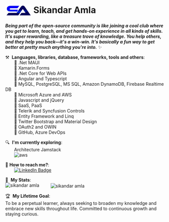 # <img align="center" src="./sa_logo-removebg-preview.png" alt="SikandarA" height="40" width="auto" /> Sikandar Amla

***Being part of the open-source community is like joining a cool club where you get to learn, teach, and get hands-on experience in all kinds of skills. It's super rewarding, like a treasure trove of knowledge. You help others, and they help you back—it's a win-win. It's basically a fun way to get better at pretty much anything you're into.*** :sparkles: 

⚒️&nbsp; <strong>Languages, libraries, database, frameworks, tools and others</strong>:<br/>
  &emsp;&emsp;🔸 .Net MAUI<br/>
  &emsp;&emsp;🔸 Xamarin.Forms<br/>
  &emsp;&emsp;🔸 .Net Core for Web APIs<br/>
  &emsp;&emsp;🔸 Angular and Typescript<br/>
  &emsp;&emsp;🔸 MySQL, PostgreSQL, MS SQL, Amazon DynamoDB, Firebase Realtime DB<br/>
  &emsp;&emsp;🔸 Microsoft Azure and AWS<br/>
  &emsp;&emsp;🔸 Javascript and jQuery<br/>
  &emsp;&emsp;🔸 SaaS, PaaS<br/>
  &emsp;&emsp;🔸 Telerik and Syncfusion Controls<br/>
  &emsp;&emsp;🔸 Entity Framework and Linq<br/>
  &emsp;&emsp;🔸 Twitter Bootstrap and Material Design<br/>
  &emsp;&emsp;🔸 OAuth2 and OWIN<br/>
  &emsp;&emsp;🔸 GitHub, Azure DevOps<br/>

🔍&nbsp; <strong>I'm currently exploring</strong>:
<br/>&emsp;&emsp;Architecture Jamstack <br/>
&emsp;&emsp;<img
   src="https://d33wubrfki0l68.cloudfront.net/21c2e938a6a0468a8583b905f1156521c456f79c/2612d/img/logo/svg/jamstack_logo_darkbg.svg"
   alt="aws"
   width="150"
   alt="Jamstack image: Jamstack_Logo_DarkBG"
 />

💌&nbsp;<strong>How to reach me?</strong>:<br/>
&emsp;&emsp;[![LinkedIn Badge](https://img.shields.io/badge/linkedin--%23316dca?style=for-the-badge&logo=linkedin&logoColor=white)](https://www.linkedin.com/in/sikandar-amla/) <br/>

🎢&nbsp; <strong>My Stats</strong>:<br/>
&emsp;&emsp;<img align="left" src="https://github-readme-stats.vercel.app/api/top-langs?username=sikandaramla&show_icons=true&locale=en&layout=compact&theme=radical" alt="sikandar amla" />
&nbsp;<img align="center" src="https://github-readme-stats.vercel.app/api?username=sikandaramla&show_icons=true&locale=en&theme=radical" alt="sikandar amla" /> 

🏆&nbsp; <strong>My Lifetime Goal</strong>:<br/>
To be a perpetual learner, always seeking to broaden my knowledge and embrace new skills throughout life. Committed to continuous growth and staying curious.  






